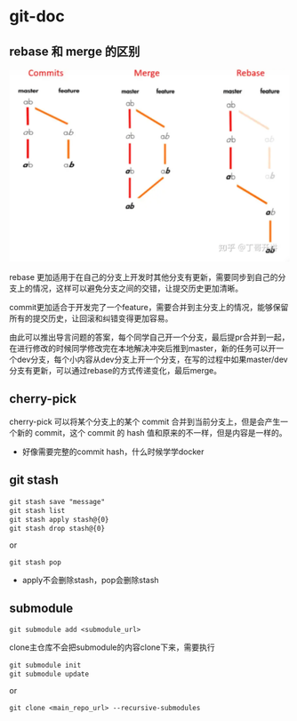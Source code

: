 # git-doc

## rebase 和 merge 的区别

![rebase and merge](img/image.png)

rebase 更加适用于在自己的分支上开发时其他分支有更新，需要同步到自己的分支上的情况，这样可以避免分支之间的交错，让提交历史更加清晰。

commit更加适合于开发完了一个feature，需要合并到主分支上的情况，能够保留所有的提交历史，让回滚和纠错变得更加容易。

由此可以推出导言问题的答案，每个同学自己开一个分支，最后提pr合并到一起，在进行修改的时候同学修改完在本地解决冲突后推到master，新的任务可以开一个dev分支，每个小内容从dev分支上开一个分支，在写的过程中如果master/dev分支有更新，可以通过rebase的方式传递变化，最后merge。

## cherry-pick

cherry-pick 可以将某个分支上的某个 commit 合并到当前分支上，但是会产生一个新的 commit，这个 commit 的 hash 值和原来的不一样，但是内容是一样的。

- 好像需要完整的commit hash，什么时候学学docker

## git stash

~~~shell
git stash save "message"
git stash list
git stash apply stash@{0}
git stash drop stash@{0}
~~~

or

~~~shell
git stash pop
~~~

- apply不会删除stash，pop会删除stash

## submodule

~~~shell
git submodule add <submodule_url>
~~~

clone主仓库不会把submodule的内容clone下来，需要执行

~~~shell
git submodule init
git submodule update
~~~

or

~~~shell
git clone <main_repo_url> --recursive-submodules
~~~
